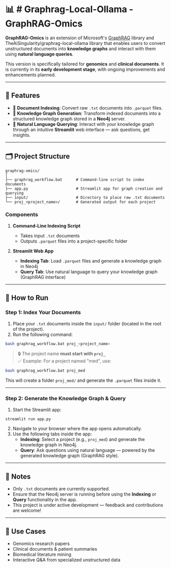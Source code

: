 
# 📊 # Graphrag-Local-Ollama - GraphRAG-Omics

**GraphRAG-Omics** is an extension of Microsoft's [GraphRAG](https://github.com/microsoft/graphrag) library and TheAiSingularity/graphrag-local-ollama library that enables users to convert unstructured documents into **knowledge graphs** and interact with them using **natural language queries**.

This version is specifically tailored for **genomics** and **clinical documents**. It is currently in its **early development stage**, with ongoing improvements and enhancements planned.

---

## 🚀 Features

- 📄 **Document Indexing**: Convert raw `.txt` documents into `.parquet` files.
- 🧠 **Knowledge Graph Generation**: Transform indexed documents into a structured knowledge graph stored in a **Neo4j** server.
- 💬 **Natural Language Querying**: Interact with your knowledge graph through an intuitive **Streamlit** web interface — ask questions, get insights.

---

## 🗂️ Project Structure

```
graphrag-omics/
│
├── graphrag_workflow.bat      # Command-line script to index documents
├── app.py                     # Streamlit app for graph creation and querying
├── input/                     # Directory to place raw .txt documents
└── proj_<project_name>/       # Generated output for each project
```

### Components

1. **Command-Line Indexing Script**
   - Takes input `.txt` documents
   - Outputs `.parquet` files into a project-specific folder

2. **Streamlit Web App**
   - **Indexing Tab**: Load `.parquet` files and generate a knowledge graph in Neo4j
   - **Query Tab**: Use natural language to query your knowledge graph (GraphRAG interface)

---

## 🧪 How to Run

### Step 1: Index Your Documents

1. Place your `.txt` documents inside the `input/` folder (located in the root of the project).
2. Run the following command:

```bash
bash graphrag_workflow.bat proj_<project_name>
```

> 🔒 The project name **must start with `proj_`**  
> ✅ Example: For a project named "med", use:

```bash
bash graphrag_workflow.bat proj_med
```

This will create a folder `proj_med/` and generate the `.parquet` files inside it.

---

### Step 2: Generate the Knowledge Graph & Query

1. Start the Streamlit app:

```bash
streamlit run app.py
```

2. Navigate to your browser where the app opens automatically.
3. Use the following tabs inside the app:
   - **Indexing**: Select a project (e.g., `proj_med`) and generate the knowledge graph in Neo4j.
   - **Query**: Ask questions using natural language — powered by the generated knowledge graph (GraphRAG style).

---

## 📌 Notes

- Only `.txt` documents are currently supported.
- Ensure that the Neo4j server is running before using the **Indexing** or **Query** functionality in the app.
- This project is under active development — feedback and contributions are welcome!

---

## 🧬 Use Cases

- Genomics research papers
- Clinical documents & patient summaries
- Biomedical literature mining
- Interactive Q&A from specialized unstructured data
